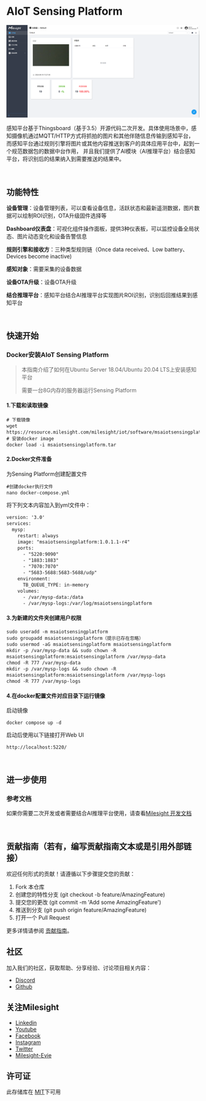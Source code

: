 # AIoT Sensing Platform 

![4acb54a49175fc2c38a9a2b1c8b8bd4c.png](4acb54a49175fc2c38a9a2b1c8b8bd4c.png)

感知平台基于Thingsboard（基于3.5）开源代码二次开发。具体使用场景中，感知摄像机通过MQTT/HTTP方式将抓拍的图片和其他伴随信息传输到感知平台，
而感知平台通过规则引擎将图片或其他内容推送到客户的具体应用平台中，起到一个规范数据包的数据中台作用，
并且我们提供了AI模块（AI推理平台）结合感知平台，将识别后的结果纳入到需要推送的结果中。

<br/>

## 功能特性

**设备管理**：设备管理列表，可以查看设备信息，活跃状态和最新遥测数据，图片数据可以绘制ROI识别，OTA升级固件选择等

**Dashboard仪表盘**：可视化组件操作面板，提供3种仪表板，可以监控设备全局状态、图片动态变化和设备告警信息

**规则引擎和接收方**：三种类型规则链（Once data received、Low battery、Devices become inactive)

**感知对象**：需要采集的设备数据

**设备OTA升级**：设备OTA升级

**结合推理平台**：感知平台结合AI推理平台实现图片ROI识别，识别后回推结果到感知平台

<br/>

## 快速开始

### Docker安装AIoT Sensing Platform

> 本指南介绍了如何在Ubuntu Server 18.04/Ubuntu 20.04 LTS上安装感知平台
> 
> 需要一台8G内存的服务器运行Sensing Platform

#### 1.下载和读取镜像

```
# 下载镜像
wget https://resource.milesight.com/milesight/iot/software/msaiotsensingplatform.tar
# 安装docker image
docker load -i msaiotsensingplatform.tar
```

#### 2.Docker文件准备

为Sensing Platform创建配置文件

```
#创建docker执行文件
nano docker-compose.yml
```

将下列文本内容加入到yml文件中：

```
version: '3.0'
services:
  mysp:
    restart: always
    image: "msaiotsensingplatform:1.0.1.1-r4"
    ports:
      - "5220:9090"
      - "1883:1883"
      - "7070:7070"
      - "5683-5688:5683-5688/udp"
    environment:
      TB_QUEUE_TYPE: in-memory 
    volumes:
      - /var/mysp-data:/data
      - /var/mysp-logs:/var/log/msaiotsensingplatform
```

#### 3.为新建的文件夹创建用户权限

```
sudo useradd -m msaiotsensingplatform
sudo groupadd msaiotsensingplatform（提示已存在忽略）
sudo usermod -aG msaiotsensingplatform msaiotsensingplatform
mkdir -p /var/mysp-data && sudo chown -R msaiotsensingplatform:msaiotsensingplatform /var/mysp-data
chmod -R 777 /var/mysp-data
mkdir -p /var/mysp-logs && sudo chown -R msaiotsensingplatform:msaiotsensingplatform /var/mysp-logs
chmod -R 777 /var/mysp-logs
```

#### 4.在docker配置文件对应目录下运行镜像

启动镜像

```
docker compose up -d
```

启动后使用以下链接打开Web UI

```
http://localhost:5220/
```

<br/>

## 进一步使用

### 参考文档

如果你需要二次开发或者需要结合AI推理平台使用，请查看[Milesight 开发文档](http://www.baidu.com)

<br/>

## 贡献指南（若有，编写贡献指南文本或是引用外部链接）

欢迎任何形式的贡献！请遵循以下步骤提交您的贡献：

1. Fork 本仓库
2. 创建您的特性分支 (git checkout -b feature/AmazingFeature)
3. 提交您的更改 (git commit -m 'Add some AmazingFeature')
4. 推送到分支 (git push origin feature/AmazingFeature)
5. 打开一个 Pull Request

更多详情请参阅 [贡献指南](https://www.milesight.com/ "贡献指南")。

## 社区

加入我们的社区，获取帮助、分享经验、讨论项目相关内容：

- [Discord](https://discord.gg/tjQ94kXb "Discord")
- [Github](https://github.com/Milesight-IoT "GitHub")

## 关注Milesight

- [Linkedin](https://www.linkedin.com/company/milesightiot "Linkedin")
- [Youtube](https://www.youtube.com/c/MilesightIoT "Youtube")
- [Facebook](https://www.facebook.com/MilesightIoT "Facebook")
- [Instagram](https://www.instagram.com/milesightiot/ "Instagram")
- [Twitter](https://twitter.com/MilesightIoT "Twitter")
- [Milesight-Evie](https://www.linkedin.com/in/milesight-evie/ "Milesight-Evie")

## 许可证

此存储库在 [MIT](LICENSE)下可用
